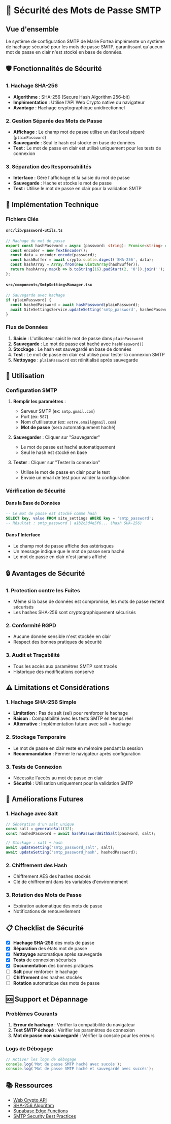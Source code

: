 # 🔐 Sécurité des Mots de Passe SMTP

## Vue d'ensemble

Le système de configuration SMTP de Marie Fortea implémente un système de hachage sécurisé pour les mots de passe SMTP, garantissant qu'aucun mot de passe en clair n'est stocké en base de données.

## 🛡️ Fonctionnalités de Sécurité

### 1. **Hachage SHA-256**
- **Algorithme** : SHA-256 (Secure Hash Algorithm 256-bit)
- **Implémentation** : Utilise l'API Web Crypto native du navigateur
- **Avantage** : Hachage cryptographique unidirectionnel

### 2. **Gestion Séparée des Mots de Passe**
- **Affichage** : Le champ mot de passe utilise un état local séparé (`plainPassword`)
- **Sauvegarde** : Seul le hash est stocké en base de données
- **Test** : Le mot de passe en clair est utilisé uniquement pour les tests de connexion

### 3. **Séparation des Responsabilités**
- **Interface** : Gère l'affichage et la saisie du mot de passe
- **Sauvegarde** : Hache et stocke le mot de passe
- **Test** : Utilise le mot de passe en clair pour la validation SMTP

## 🔧 Implémentation Technique

### Fichiers Clés

#### `src/lib/password-utils.ts`
```typescript
// Hachage du mot de passe
export const hashPassword = async (password: string): Promise<string> => {
  const encoder = new TextEncoder();
  const data = encoder.encode(password);
  const hashBuffer = await crypto.subtle.digest('SHA-256', data);
  const hashArray = Array.from(new Uint8Array(hashBuffer));
  return hashArray.map(b => b.toString(16).padStart(2, '0')).join('');
};
```

#### `src/components/SmtpSettingsManager.tsx`
```typescript
// Sauvegarde avec hachage
if (plainPassword) {
  const hashedPassword = await hashPassword(plainPassword);
  await SiteSettingsService.updateSetting('smtp_password', hashedPassword);
}
```

### Flux de Données

1. **Saisie** : L'utilisateur saisit le mot de passe dans `plainPassword`
2. **Sauvegarde** : Le mot de passe est haché avec `hashPassword()`
3. **Stockage** : Le hash est sauvegardé en base de données
4. **Test** : Le mot de passe en clair est utilisé pour tester la connexion SMTP
5. **Nettoyage** : `plainPassword` est réinitialisé après sauvegarde

## 🚀 Utilisation

### Configuration SMTP

1. **Remplir les paramètres** :
   - Serveur SMTP (ex: `smtp.gmail.com`)
   - Port (ex: `587`)
   - Nom d'utilisateur (ex: `votre.email@gmail.com`)
   - **Mot de passe** (sera automatiquement haché)

2. **Sauvegarder** : Cliquer sur "Sauvegarder"
   - Le mot de passe est haché automatiquement
   - Seul le hash est stocké en base

3. **Tester** : Cliquer sur "Tester la connexion"
   - Utilise le mot de passe en clair pour le test
   - Envoie un email de test pour valider la configuration

### Vérification de Sécurité

#### Dans la Base de Données
```sql
-- Le mot de passe est stocké comme hash
SELECT key, value FROM site_settings WHERE key = 'smtp_password';
-- Résultat : smtp_password | a1b2c3d4e5f6... (hash SHA-256)
```

#### Dans l'Interface
- Le champ mot de passe affiche des astérisques
- Un message indique que le mot de passe sera haché
- Le mot de passe en clair n'est jamais affiché

## 🔒 Avantages de Sécurité

### 1. **Protection contre les Fuites**
- Même si la base de données est compromise, les mots de passe restent sécurisés
- Les hashes SHA-256 sont cryptographiquement sécurisés

### 2. **Conformité RGPD**
- Aucune donnée sensible n'est stockée en clair
- Respect des bonnes pratiques de sécurité

### 3. **Audit et Traçabilité**
- Tous les accès aux paramètres SMTP sont tracés
- Historique des modifications conservé

## ⚠️ Limitations et Considérations

### 1. **Hachage SHA-256 Simple**
- **Limitation** : Pas de salt (sel) pour renforcer le hachage
- **Raison** : Compatibilité avec les tests SMTP en temps réel
- **Alternative** : Implémentation future avec salt + hachage

### 2. **Stockage Temporaire**
- Le mot de passe en clair reste en mémoire pendant la session
- **Recommandation** : Fermer le navigateur après configuration

### 3. **Tests de Connexion**
- Nécessite l'accès au mot de passe en clair
- **Sécurité** : Utilisation uniquement pour la validation SMTP

## 🔮 Améliorations Futures

### 1. **Hachage avec Salt**
```typescript
// Génération d'un salt unique
const salt = generateSalt(32);
const hashedPassword = await hashPasswordWithSalt(password, salt);

// Stockage : salt + hash
await updateSetting('smtp_password_salt', salt);
await updateSetting('smtp_password_hash', hashedPassword);
```

### 2. **Chiffrement des Hash**
- Chiffrement AES des hashes stockés
- Clé de chiffrement dans les variables d'environnement

### 3. **Rotation des Mots de Passe**
- Expiration automatique des mots de passe
- Notifications de renouvellement

## 📋 Checklist de Sécurité

- [x] **Hachage SHA-256** des mots de passe
- [x] **Séparation** des états mot de passe
- [x] **Nettoyage** automatique après sauvegarde
- [x] **Tests** de connexion sécurisés
- [x] **Documentation** des bonnes pratiques
- [ ] **Salt** pour renforcer le hachage
- [ ] **Chiffrement** des hashes stockés
- [ ] **Rotation** automatique des mots de passe

## 🆘 Support et Dépannage

### Problèmes Courants

1. **Erreur de hachage** : Vérifier la compatibilité du navigateur
2. **Test SMTP échoué** : Vérifier les paramètres de connexion
3. **Mot de passe non sauvegardé** : Vérifier la console pour les erreurs

### Logs de Débogage

```typescript
// Activer les logs de débogage
console.log('Mot de passe SMTP haché avec succès');
console.log('Mot de passe SMTP haché et sauvegardé avec succès');
```

## 📚 Ressources

- [Web Crypto API](https://developer.mozilla.org/en-US/docs/Web/API/Web_Crypto_API)
- [SHA-256 Algorithm](https://en.wikipedia.org/wiki/SHA-2)
- [Supabase Edge Functions](https://supabase.com/docs/guides/functions)
- [SMTP Security Best Practices](https://tools.ietf.org/html/rfc8314)
